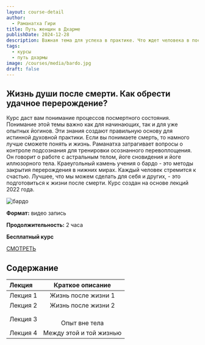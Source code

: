 ```yaml
---
layout: course-detail
author:
  - Раманатха Гири
title: Путь женщин в Дхарме
publishDate: 2024-12-28
description: Важная тема для успеха в практике. Что ждет человека в посмертном состоянии.
tags:
  - курсы
  - путь дхармы
image: /courses/media/bardo.jpg
draft: false
---
```

## Жизнь души после смерти. Как обрести удачное перерождение?
Курс даст вам понимание процессов посмертного состояния. Понимание этой темы важно как для начинающих, так и для уже опытных йогинов. Эти знания создают правильную основу для истинной духовной практики. Если вы понимаете смерть, то намного лучше сможете понять и жизнь. Раманатха затрагивает вопросы о контроле подсознания для тренировки осознанного перевоплощения. Он говорит о работе с астральным телом, йоге сновидения и йоге иллюзорного тела. Краеугольный камень учения о бардо - это методы закрытия перерождения в нижних мирах. Каждый человек стремится к счастью. Лучшее, что мы можем сделать для себя и других, - это подготовиться к жизни после смерти. Курс создан на основе лекций 2022 года.

![бардо](https://import.cdn.thinkific.com/971945%2Fcustom_site_themes%2Fid%2F4xbkt7lQ8OgYc44RfSkI_posle_smert.jpg)


**Формат:** видео запись

**Продолжительность:** 2 часа

**Бесплатный курс**

<div class="buy-link">

[СМОТРЕТЬ](https://www.dattatreya.space/enroll/3122286)
</div>

## Содержание
| Лекция   |     Краткое описание      |
| :------- | :-----------------------: |
| Лекция 1 |    Жизнь после жизни 1    |
| Лекция 2 |    Жизнь после жизни 2    |
| Лекция 3 |     <br>Опыт вне тела     |
| Лекция 4 | Между этой и той жизнью |



